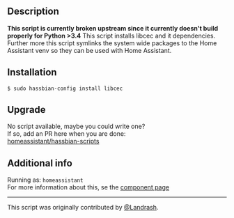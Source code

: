 ## Description
**This script is currently broken upstream since it currently doesn't build properly for Python >3.4**
This script installs libcec and it dependencies. Further more this script symlinks the system wide packages to the Home Assistant venv so they can be used with Home Assistant.

## Installation
```
$ sudo hassbian-config install libcec
```

## Upgrade
No script available, maybe you could write one?\
If so, add an PR here when you are done:\
[homeassistant/hassbian-scripts](https://github.com/home-assistant/hassbian-scripts/pulls)

## Additional info
Running as: `homeassistant`  
For more information about this, se the [component page](https://home-assistant.io/components/hdmi_cec/)

***
This script was originally contributed by [@Landrash](https://github.com/Landrash).
